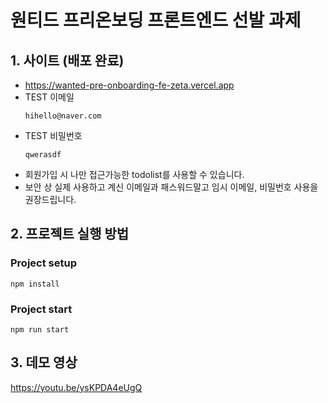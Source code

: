 # 원티드 프리온보딩 프론트엔드 선발 과제
## 1. 사이트 (배포 완료)
- https://wanted-pre-onboarding-fe-zeta.vercel.app
- TEST 이메일
  ```
  hihello@naver.com
  ```
- TEST 비밀번호
  ```
  qwerasdf
  ```
- 회원가입 시 나만 접근가능한 todolist를 사용할 수 있습니다.
- 보안 상 실제 사용하고 계신 이메일과 패스워드말고 임시 이메일, 비밀번호 사용을 권장드립니다.

## 2. 프로젝트 실행 방법
### Project setup
```
npm install
```

### Project start
```
npm run start
```

## 3. 데모 영상 
https://youtu.be/ysKPDA4eUgQ
